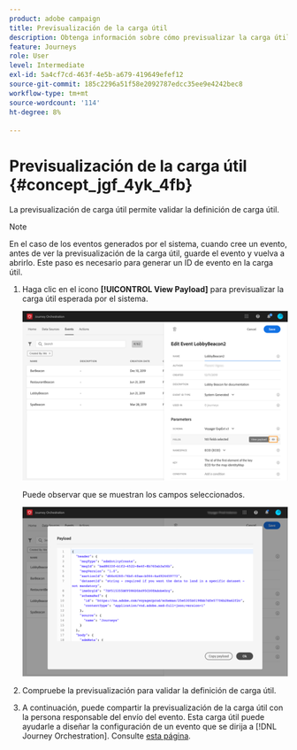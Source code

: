 ```yaml
---
product: adobe campaign
title: Previsualización de la carga útil
description: Obtenga información sobre cómo previsualizar la carga útil
feature: Journeys
role: User
level: Intermediate
exl-id: 5a4cf7cd-463f-4e5b-a679-419649efef12
source-git-commit: 185c2296a51f58e2092787edcc35ee9e4242bec8
workflow-type: tm+mt
source-wordcount: '114'
ht-degree: 8%

---
```


# Previsualización de la carga útil {#concept_jgf_4yk_4fb}

La previsualización de carga útil permite validar la definición de carga útil.

>[!NOTE]
>
>En el caso de los eventos generados por el sistema, cuando cree un evento, antes de ver la previsualización de la carga útil, guarde el evento y vuelva a abrirlo. Este paso es necesario para generar un ID de evento en la carga útil.

1. Haga clic en el icono **[!UICONTROL View Payload]** para previsualizar la carga útil esperada por el sistema.

   ![](../assets/journey13.png)

   Puede observar que se muestran los campos seleccionados.

   ![](../assets/journey14.png)

1. Compruebe la previsualización para validar la definición de carga útil.

1. A continuación, puede compartir la previsualización de la carga útil con la persona responsable del envío del evento. Esta carga útil puede ayudarle a diseñar la configuración de un evento que se dirija a [!DNL Journey Orchestration]. Consulte [esta página](../event/additional-steps-to-send-events-to-journey-orchestration.md).
